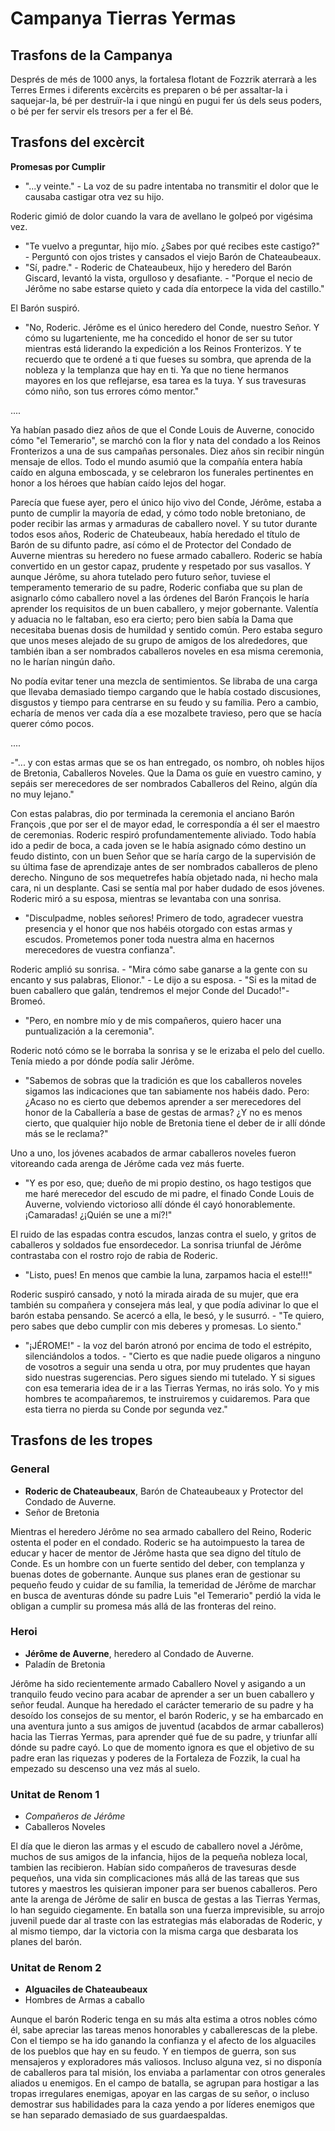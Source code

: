 # Campanya Tierras Yermas

## Trasfons de la Campanya

Després de més de 1000 anys, la fortalesa flotant de Fozzrik aterrarà a les Terres Ermes i diferents excèrcits es preparen o bé per assaltar-la i saquejar-la, bé per destruïr-la i que ningú en pugui fer ús dels seus poders, o bé per fer servir els tresors per a fer el Bé.

## Trasfons del excèrcit

**Promesas por Cumplir**

- "...y veinte." - La voz de su padre intentaba no transmitir el dolor que le causaba castigar otra vez su hijo.

Roderic gimió de dolor cuando la vara de avellano le golpeó por vigésima vez.

- "Te vuelvo a preguntar, hijo mío. ¿Sabes por qué recibes este castigo?" - Perguntó con ojos tristes y cansados el viejo Barón de Chateaubeaux.
- "Sí, padre." - Roderic de Chateaubeux, hijo y heredero del Barón Giscard, levantó la vista, orgulloso y desafiante. - "Porque el necio de Jérôme no sabe estarse quieto y cada día entorpece la vida del castillo."

El Barón suspiró. 

- "No, Roderic. Jérôme es el único heredero del Conde, nuestro Señor. Y cómo su lugarteniente, me ha concedido el honor de ser su tutor mientras está liderando la expedición a los Reinos Fronterizos. Y te recuerdo que te ordené a ti que fueses su sombra, que aprenda de la nobleza y la templanza que hay en ti. Ya que no tiene hermanos mayores en los que reflejarse, esa tarea es la tuya. Y sus travesuras cómo niño, son tus errores cómo mentor."

....

Ya habían pasado diez años de que el Conde Louis de Auverne, conocido cómo "el Temerario", se marchó con la flor y nata del condado a los Reinos Fronterizos a una de sus campañas personales. Diez años sin recibir ningún mensaje de ellos. Todo el mundo asumió que la compañía entera había caído en alguna emboscada, y se celebraron los funerales pertinentes en honor a los héroes que habían caído lejos del hogar.

Parecía que fuese ayer, pero el único hijo vivo del Conde, Jérôme, estaba a punto de cumplir la mayoría de edad, y cómo todo noble bretoniano, de poder recibir las armas y armaduras de caballero novel. Y su tutor durante todos esos años, Roderic de Chateubeaux, había heredado el título de Barón de su difunto padre, así cómo el de Protector del Condado de Auverne mientras su heredero no fuese armado caballero. Roderic se había convertido en un gestor capaz, prudente y respetado por sus vasallos. Y aunque Jérôme, su ahora tutelado pero futuro señor, tuviese el temperamento temerario de su padre, Roderic confiaba que su plan de asignarlo cómo caballero novel a las órdenes del Barón François le haría aprender los requisitos de un buen caballero, y mejor gobernante. Valentía y aduacia no le faltaban, eso era cierto; pero bien sabía la Dama que necesitaba buenas dosis de humildad y sentido común. Pero estaba seguro que unos meses alejado de su grupo de amigos de los alrededores, que también iban a ser nombrados caballeros noveles en esa misma ceremonia, no le harían ningún daño.

No podía evitar tener una mezcla de sentimientos. Se libraba de una carga que llevaba demasiado tiempo cargando que le había costado discusiones, disgustos y tiempo para centrarse en su feudo y su família. Pero a cambio, echaría de menos ver cada día a ese mozalbete travieso, pero que se hacía querer cómo pocos.

....

-"... y con estas armas que se os han entregado, os nombro, oh nobles hijos de Bretonia, Caballeros Noveles. Que la Dama os guíe en vuestro camino, y sepáis ser merecedores de ser nombrados Caballeros del Reino, algún día no muy lejano." 

Con estas palabras, dio por terminada la ceremonia el anciano Barón François ,que por ser el de mayor edad, le correspondía a él ser el maestro de ceremonias. Roderic respiró profundamentemente aliviado. Todo había ido a pedir de boca, a cada joven se le había asignado cómo destino un feudo distinto, con un buen Señor que se haría cargo de la supervisión de su última fase de aprendizaje antes de ser nombrados caballeros de pleno derecho. Ninguno de sos mequetrefes había objetado nada, ni hecho mala cara, ni un desplante. Casi se sentía mal por haber dudado de esos jóvenes. Roderic miró a su esposa, mientras se levantaba con una sonrisa.

- "Disculpadme, nobles señores! Primero de todo, agradecer vuestra presencia y el honor que nos habéis otorgado con estas armas y escudos. Prometemos poner toda nuestra alma en hacernos merecedores de vuestra confianza".

Roderic amplió su sonrisa. - "Mira cómo sabe ganarse a la gente con su encanto y sus palabras, Elionor." - Le dijo a su esposa. - "Si es la mitad de buen caballero que galán, tendremos el mejor Conde del Ducado!"- Bromeó.

- "Pero, en nombre mío y de mis compañeros, quiero hacer una puntualización a la ceremonia". 

Roderic notó cómo se le borraba la sonrisa y se le erizaba el pelo del cuello. Tenía miedo a por dónde podía salir Jérôme.

- "Sabemos de sobras que la tradición es que los caballeros noveles sigamos las indicaciones que tan sabiamente nos habéis dado. Pero: ¿Acaso no es cierto que debemos aprender a ser merecedores del honor de la Caballería a base de gestas de armas? ¿Y no es menos cierto, que qualquier hijo noble de Bretonia tiene el deber de ir allí dónde más se le reclama?"

Uno a uno, los jóvenes acabados de armar caballeros noveles fueron vitoreando cada arenga de Jérôme cada vez más fuerte.

- "Y es por eso, que; dueño de mi propio destino, os hago testigos que me haré merecedor del escudo de mi padre, el finado Conde Louis de Auverne, volviendo victorioso allí dónde él cayó honorablemente. ¡Camaradas! ¿¡Quién se une a mí?!"

El ruido de las espadas contra escudos, lanzas contra el suelo, y gritos de caballeros y soldados fue ensordecedor. La sonrisa triunfal de Jérôme contrastaba con el rostro rojo de rabia de Roderic.

- "Listo, pues! En menos que cambie la luna, zarpamos hacia el este!!!"

Roderic suspiró cansado, y notó la mirada airada de su mujer, que era también su compañera y consejera más leal, y que podía adivinar lo que el barón estaba pensando. Se acercó a ella, le besó, y le susurró. - "Te quiero, pero sabes que debo cumplir con mis deberes y promesas. Lo siento."

- "¡JÉROME!" - la voz del barón atronó por encima de todo el estrépito, silenciándolos a todos. - "Cierto es que nadie puede oligaros a ninguno de vosotros a seguir una senda u otra, por muy prudentes que hayan sido nuestras sugerencias. Pero sigues siendo mi tutelado. Y si sigues con esa temeraria idea de ir a las Tierras Yermas, no irás solo. Yo y mis hombres te acompañaremos, te instruiremos y cuidaremos. Para que esta tierra no pierda su Conde por segunda vez."

## Trasfons de les tropes

### General
* **Roderic de Chateaubeaux**, Barón de Chateaubeaux y Protector del Condado de Auverne.
* Señor de Bretonia

Mientras el heredero Jérôme no sea armado caballero del Reino, Roderic ostenta el poder en el condado. Roderic se ha autoimpuesto la tarea de educar y hacer de mentor de Jérôme hasta que sea digno del título de Conde. Es un hombre con un fuerte sentido del deber, con templanza y buenas dotes de gobernante. Aunque sus planes eran de gestionar su pequeño feudo y cuidar de su família, la temeridad de Jérôme de marchar en busca de aventuras dónde su padre Luis "el Temerario" perdió la vida le obligan a cumplir su promesa más allá de las fronteras del reino.

### Heroi
* **Jérôme de Auverne**, heredero al Condado de Auverne.
* Paladín de Bretonia

Jérôme ha sido recientemente armado Caballero Novel y asigando a un tranquilo feudo vecino para acabar de aprender a ser un buen caballero y señor feudal. Aunque ha heredado el carácter temerario de su padre y ha desoído los consejos de su mentor, el barón Roderic, y se ha embarcado en una aventura junto a sus amigos de juventud (acabdos de armar caballeros) hacia las Tierras Yermas, para aprender qué fue de su padre, y triunfar allí dónde su padre cayó. Lo que de momento ignora es que el objetivo de su padre eran las riquezas y poderes de la Fortaleza de Fozzik, la cual ha empezado su descenso una vez más al suelo.

### Unitat de Renom 1
* *Compañeros de Jérôme*
* Caballeros Noveles

El día que le dieron las armas y el escudo de caballero novel a Jérôme, muchos de sus amigos de la infancia, hijos de la pequeña nobleza local, tambien las recibieron. Habían sido compañeros de travesuras desde pequeños, una vida sin complicaciones más allá de las tareas que sus tutores y maestros les quisieran imponer para ser buenos caballeros. Pero ante la arenga de Jérôme de salir en busca de gestas a las Tierras Yermas, lo han seguido ciegamente. En batalla son una fuerza imprevisible, su arrojo juvenil puede dar al traste con las estrategias más elaboradas de Roderic, y al mismo tiempo, dar la victoria con la misma carga que desbarata los planes del barón.

### Unitat de Renom 2
* **Alguaciles de Chateaubeaux**
* Hombres de Armas a caballo

Aunque el barón Roderic tenga en su más alta estima a otros nobles cómo él, sabe apreciar las tareas menos honorables y caballerescas de la plebe. Con el tiempo se ha ido ganando la confianza y el afecto de los alguaciles de los pueblos que hay en su feudo. Y en tiempos de guerra, son sus mensajeros y exploradores más valiosos. Incluso alguna vez, si no disponía de caballeros para tal misión, los enviaba a parlamentar con otros generales aliados u enemigos. En el campo de batalla, se agrupan para hostigar a las tropas irregulares enemigas, apoyar en las cargas de su señor, o incluso demostrar sus habilidades para la caza yendo a por líderes enemigos que se han separado demasiado de sus guardaespaldas. 
